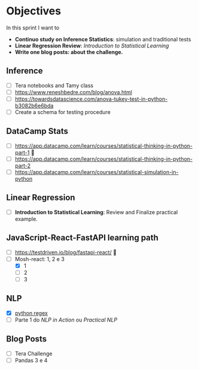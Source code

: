 # Objectives

In this sprint I want to
- **Continuo study on Inference Statistics**: simulation and traditional tests
- **Linear Regression Review**: *Introduction to Statistical Learning*
- **Write one blog posts: about the challenge.**


## Inference
- [ ] Tera notebooks and Tamy class
- [ ] https://www.reneshbedre.com/blog/anova.html
- [ ] https://towardsdatascience.com/anova-tukey-test-in-python-b3082b6e6bda
- [ ] Create a schema for testing procedure

## DataCamp Stats
- [ ] https://app.datacamp.com/learn/courses/statistical-thinking-in-python-part-1 🚨
- [ ] https://app.datacamp.com/learn/courses/statistical-thinking-in-python-part-2
- [ ] https://app.datacamp.com/learn/courses/statistical-simulation-in-python

## Linear Regression
- [ ] **Introduction to Statistical Learning**: Review and Finalize practical example.

## JavaScript-React-FastAPI learning path
- [ ] https://testdriven.io/blog/fastapi-react/ 🚨
- [ ] Mosh-react: 1, 2 e 3
  - [x] 1
  - [ ] 2
  - [ ] 3

## NLP
- [x] [python regex](https://www.youtube.com/watch?v=K8L6KVGG-7o)
- [ ] Parte 1 do *NLP in Action* ou *Practical NLP*

## Blog Posts
- [ ] Tera Challenge
- [ ] Pandas 3 e 4